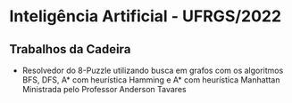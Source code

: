 # Inteligência Artificial - UFRGS/2022
## Trabalhos da Cadeira
- Resolvedor do 8-Puzzle utilizando busca em grafos com os algoritmos BFS, DFS, A* com heurística Hamming e A* com heurística Manhattan
Ministrada pelo Professor Anderson Tavares
